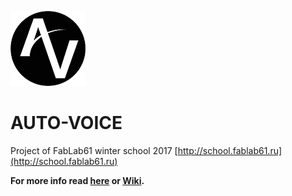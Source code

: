 ![AUTO-VOICE Logo](https://github.com/FabLab61/car_PC/blob/master/img/logo.png)
# AUTO-VOICE

Project of FabLab61 winter school 2017 [http://school.fablab61.ru](http://school.fablab61.ru)

**For more info read [here]() or [Wiki](https://github.com/FabLab61/car_PC/wiki).**
